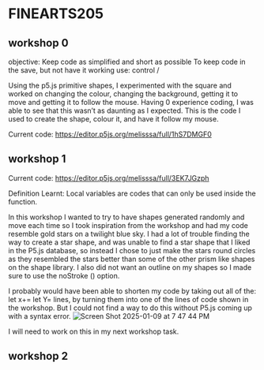 # FINEARTS205
## workshop 0

objective: 
Keep code as simplified and short as possible
To keep code in the save, but not have it working use: control /

Using the p5.js primitive shapes, I experimented with the square and worked on changing the colour, changing the background, getting it to move and getting it to follow the mouse. Having 0 experience coding, I was able to see that this wasn’t as daunting as I expected. This is the code I used to create the shape, colour it, and have it follow my mouse. 

Current code: https://editor.p5js.org/melisssa/full/1hS7DMGF0 

## workshop 1
Current code: https://editor.p5js.org/melisssa/full/3EK7JGzph 

Definition Learnt: Local variables are codes that can only be used inside the function.

In this workshop I wanted to try to have shapes generated randomly and move each time so I took inspiration from the workshop and had my code resemble gold stars on a twilight blue sky. I had a lot of trouble finding the way to create a star shape, and was unable to find a star shape that I liked in the P5.js database, so instead I chose to just make the stars round circles as they resembled the stars better than some of the other prism like shapes on the shape library. I also did not want an outline on my shapes so I made sure to use the noStroke () option. 


I probably would have been able to shorten my code by taking out all of the: let x+= let Y= lines, by turning them into one of the lines of code shown in the workshop. But I could not find a way to do this without P5.js coming up with a syntax error. 
![Screen Shot 2025-01-09 at 7 47 44 PM](https://github.com/user-attachments/assets/64863d0d-9777-4fa9-be45-bdba2ed02cba)


I will need to work on this in my next workshop task. 



## workshop 2

